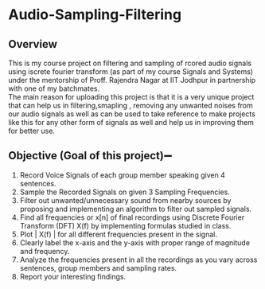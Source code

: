 # Audio-Sampling-Filtering <br>

## Overview <br>
This is my course project on filtering and sampling of rcored audio signals using iscrete fourier transform (as part of my course Signals and Systems) under the mentorship of Proff. Rajendra Nagar at IIT Jodhpur in partnership with one of my batchmates. <br>
The main reason for uploading this project is that it is a very unique project that can help us in filtering,smapling , removing any unwanted noises from our audio signals as well as can be used to take reference to make projects like this for any other form of signals as well and help us in improving them for better use. <br>

## Objective (Goal of this project)➖ <br>
1. Record Voice Signals of each group member speaking given 4
sentences. <br>
2. Sample the Recorded Signals on given 3 Sampling Frequencies. <br>
3. Filter out unwanted/unnecessary sound from nearby sources by
proposing and implementing an algorithm to filter out sampled
signals. <br>
4. Find all frequencies or x[n] of final recordings using Discrete Fourier
Transform (DFT) X(f) by implementing formulas studied in class. <br>
5. Plot | X(f) | for all different frequencies present in the signal. <br>
6. Clearly label the x-axis and the y-axis with proper range of
magnitude and frequency. <br>
7. Analyze the frequencies present in all the recordings as you vary
across sentences, group members and sampling rates. <br>
8. Report your interesting findings. <br>
